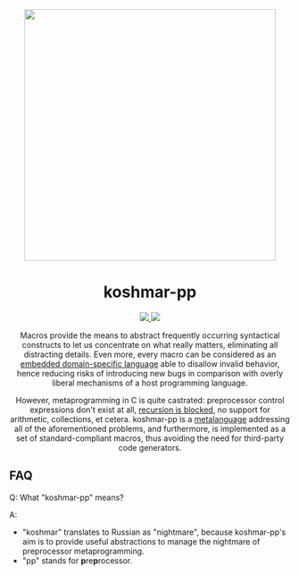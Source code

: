 <div align="center">
  <img src="logo.png" width="450px">
  <h1>koshmar-pp</h1>
  <a href="https://github.com/Hirrolot/koshmar-pp/actions">
    <img src="https://github.com/Hirrolot/koshmar-pp/workflows/C/C++%20CI/badge.svg">
  </a>
  <a href="https://hirrolot.github.io/koshmar-pp/">
    <img src="https://img.shields.io/badge/docs-Doxygen-blue">
  </a>

  Macros provide the means to abstract frequently occurring syntactical constructs to let us concentrate on what really matters, eliminating all distracting details. Even more, every macro can be considered as an [embedded domain-specific language] able to disallow invalid behavior, hence reducing risks of introducing new bugs in comparison with overly liberal mechanisms of a host programming language.

  However, metaprogramming in C is quite castrated: preprocessor control expressions don't exist at all, [recursion is blocked], no support for arithmetic, collections, et cetera. koshmar-pp is a [metalanguage] addressing all of the aforementioned problems, and furthermore, is implemented as a set of standard-compliant macros, thus avoiding the need for third-party code generators.
</div>

[embedded domain-specific language]: https://en.wikipedia.org/wiki/Domain-specific_language
[recursion is blocked]: https://github.com/pfultz2/Cloak/wiki/C-Preprocessor-tricks,-tips,-and-idioms#recursion
[metalanguage]: https://en.wikipedia.org/wiki/Metalanguage

## FAQ

Q: What "koshmar-pp" means?

A:

 - "koshmar" translates to Russian as "nightmare", because koshmar-pp's aim is to provide useful abstractions to manage the nightmare of preprocessor metaprogramming.
 - "pp" stands for **p**re**p**rocessor.
